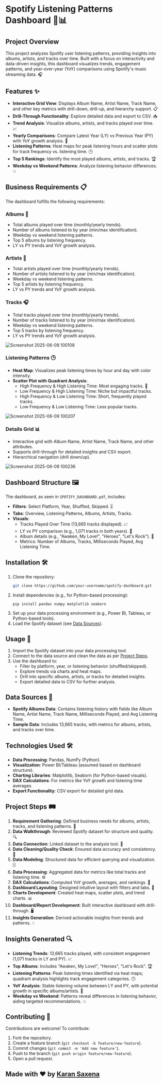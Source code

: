 # Spotify Listening Patterns Dashboard 🎵📊

## Project Overview
This project analyzes Spotify user listening patterns, providing insights into albums, artists, and tracks over time. Built with a focus on interactivity and data-driven insights, this dashboard visualizes trends, engagement patterns, and year-over-year (YoY) comparisons using Spotify's music streaming data. 🎧

## Features ✨
- **Interactive Grid View**: Displays Album Name, Artist Name, Track Name, and other key metrics with drill-down, drill-up, and hierarchy support. 📋
- **Drill-Through Functionality**: Explore detailed data and export to CSV. 📥
- **Trend Analysis**: Visualize albums, artists, and tracks played over time. 📈
- **Yearly Comparisons**: Compare Latest Year (LY) vs Previous Year (PY) with YoY growth analysis. 📅
- **Listening Patterns**: Heat maps for peak listening hours and scatter plots for track frequency vs. listening time. 🕒
- **Top 5 Rankings**: Identify the most played albums, artists, and tracks. 🏆
- **Weekday vs Weekend Patterns**: Analyze listening behavior differences. 💥

## Business Requirements 📋
The dashboard fulfills the following requirements:

### Albums 🎵
- Total albums played over time (monthly/yearly trends).
- Number of albums listened to by year (min/max identification).
- Weekday vs weekend listening patterns.
- Top 5 albums by listening frequency.
- LY vs PY trends and YoY growth analysis.

### Artists 🎤
- Total artists played over time (monthly/yearly trends).
- Number of artists listened to by year (min/max identification).
- Weekday vs weekend listening patterns.
- Top 5 artists by listening frequency.
- LY vs PY trends and YoY growth analysis.

### Tracks 🎧
- Total tracks played over time (monthly/yearly trends).
- Number of tracks listened to by year (min/max identification).
- Weekday vs weekend listening patterns.
- Top 5 tracks by listening frequency.
- LY vs PY trends and YoY growth analysis.

![Screenshot 2025-06-09 100108](https://github.com/user-attachments/assets/078a7efa-5e87-4138-a742-6c027c086b4e)

### Listening Patterns 🕒
- **Heat Map**: Visualizes peak listening times by hour and day with color intensity.
- **Scatter Plot with Quadrant Analysis**:
  - High Frequency & High Listening Time: Most engaging tracks. 🎯
  - Low Frequency & High Listening Time: Niche but impactful tracks.
  - High Frequency & Low Listening Time: Short, frequently played tracks.
  - Low Frequency & Low Listening Time: Less popular tracks.
 
  
![Screenshot 2025-06-09 100207](https://github.com/user-attachments/assets/45a9c746-d99d-4904-8c38-36410d7dd960)

### Details Grid 📊
- Interactive grid with Album Name, Artist Name, Track Name, and other attributes.
- Supports drill-through for detailed insights and CSV export.
- Hierarchical navigation (drill down/up).

![Screenshot 2025-06-09 100236](https://github.com/user-attachments/assets/c0f1ac38-385d-4c8b-ae35-4bf36f11f8b3)


## Dashboard Structure 🖼️
The dashboard, as seen in `SPOTIFY_DASHBOARD.pdf`, includes:
- **Filters**: Select Platform, Year, Shuffled, Skipped. 🎚️
- **Tabs**: Overview, Listening Patterns, Albums, Artists, Tracks.
- **Visuals**:
  - Tracks Played Over Time (13,665 tracks displayed). 📈
  - LY vs PY comparison (e.g., 1,071 tracks in both years). 📅
  - Album details (e.g., "Awaken, My Love!", "Heroes", "Let's Rock"). 🎵
  - Metrics: Number of Albums, Tracks, Milliseconds Played, Avg Listening Time.

## Installation 🛠️
1. Clone the repository:
   ```bash
   git clone https://github.com/your-username/spotify-dashboard.git
   ```
2. Install dependencies (e.g., for Python-based processing):
   ```bash
   pip install pandas numpy matplotlib seaborn
   ```
3. Set up your data processing environment (e.g., Power BI, Tableau, or Python-based tools).
4. Load the Spotify dataset (see [Data Sources](#data-sources)).

## Usage 🚀
1. Import the Spotify dataset into your data processing tool.
2. Connect to the data source and clean the data as per [Project Steps](#project-steps).
3. Use the dashboard to:
   - Filter by platform, year, or listening behavior (shuffled/skipped).
   - Explore trends via charts and heat maps.
   - Drill into specific albums, artists, or tracks for detailed insights.
   - Export detailed data to CSV for further analysis.

## Data Sources 📂
- **Spotify Albums Data**: Contains listening history with fields like Album Name, Artist Name, Track Name, Milliseconds Played, and Avg Listening Time.
- **Sample Data**: Includes 13,665 tracks, with metrics for albums, artists, and tracks over time.

## Technologies Used 🛠️
- **Data Processing**: Pandas, NumPy (Python).
- **Visualization**: Power BI/Tableau (assumed based on dashboard structure).
- **Charting Libraries**: Matplotlib, Seaborn (for Python-based visuals).
- **DAX Calculations**: For metrics like YoY growth and listening time averages.
- **Export Functionality**: CSV export for detailed grid data.

## Project Steps 🛤️
1. **Requirement Gathering**: Defined business needs for albums, artists, tracks, and listening patterns. 📝
2. **Data Walkthrough**: Reviewed Spotify dataset for structure and quality. 🔍
3. **Data Connection**: Linked dataset to the analysis tool. 🔗
4. **Data Cleaning/Quality Check**: Ensured data accuracy and consistency. 🧹
5. **Data Modeling**: Structured data for efficient querying and visualization. 🗄️
6. **Data Processing**: Aggregated data for metrics like total tracks and listening time. ⚙️
7. **DAX Calculations**: Computed YoY growth, averages, and rankings. 🧮
8. **Dashboard Layouting**: Designed intuitive layout with filters and tabs. 🎨
9. **Charts Development**: Created heat maps, scatter plots, and trend charts. 📊
10. **Dashboard/Report Development**: Built interactive dashboard with drill-through. 🖥️
11. **Insights Generation**: Derived actionable insights from trends and patterns. 💡

## Insights Generated 🔍
- **Listening Trends**: 13,665 tracks played, with consistent engagement (1,071 tracks in LY and PY). 📈
- **Top Albums**: Includes "Awaken, My Love!", "Heroes", "Let's Rock". 🏆
- **Listening Patterns**: Peak listening times identified via heat maps; quadrant analysis highlights track engagement categories. 🕒
- **YoY Analysis**: Stable listening volume between LY and PY, with potential growth in specific albums/artists. 📅
- **Weekday vs Weekend**: Patterns reveal differences in listening behavior, aiding targeted recommendations. 💥

## Contributing 🤝
Contributions are welcome! To contribute:
1. Fork the repository.
2. Create a feature branch (`git checkout -b feature/new-feature`).
3. Commit changes (`git commit -m 'Add new feature'`).
4. Push to the branch (`git push origin feature/new-feature`).
5. Open a pull request.

## Made with ❤ by [Karan Saxena](https://www.linkedin.com/in/karan1saxena/)
